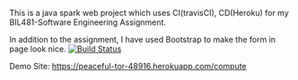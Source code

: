This is a java spark web project which uses CI(travisCI), CD(Heroku) for my BIL481-Software Engineering Assignment.

In addition to the assignment, I have used Bootstrap to make the form in page look nice.
[![Build Status](https://travis-ci.org/BurakDmb/myDemoApp.svg?branch=master)](https://travis-ci.org/BurakDmb/myDemoApp)

Demo Site: https://peaceful-tor-48916.herokuapp.com/compute

